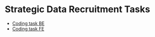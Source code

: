 # Strategic Data Recruitment Tasks

* [Coding task BE](https://github.com/strategicdata/recruitment/wiki/Coding-task---BE)
* [Coding task FE](https://github.com/strategicdata/recruitment/wiki/Coding-task---FE)
